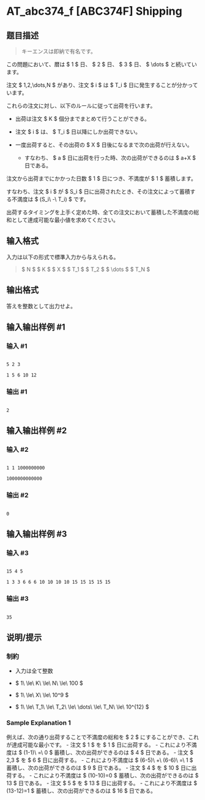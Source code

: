# AT_abc374_f [ABC374F] Shipping

## 题目描述

[problemUrl]: https://atcoder.jp/contests/abc374/tasks/abc374_f

> キーエンスは即納で有名です。

この問題において、暦は $ 1 $ 日、 $ 2 $ 日、 $ 3 $ 日、 $ \dots $ と続いています。

注文 $ 1,2,\dots,N $ があり、注文 $ i $ は $ T_i $ 日に発生することが分かっています。  
 これらの注文に対し、以下のルールに従って出荷を行います。

- 出荷は注文 $ K $ 個分までまとめて行うことができる。
- 注文 $ i $ は、 $ T_i $ 日以降にしか出荷できない。
- 一度出荷すると、その出荷の $ X $ 日後になるまで次の出荷が行えない。
  - すなわち、 $ a $ 日に出荷を行った時、次の出荷ができるのは $ a+X $ 日である。
 
注文から出荷までにかかった日数 $ 1 $ 日につき、不満度が $ 1 $ 蓄積します。  
 すなわち、注文 $ i $ が $ S_i $ 日に出荷されたとき、その注文によって蓄積する不満度は $ (S_i\ -\ T_i) $ です。

出荷するタイミングを上手く定めた時、全ての注文において蓄積した不満度の総和として達成可能な最小値を求めてください。

## 输入格式

入力は以下の形式で標準入力から与えられる。

> $ N $ $ K $ $ X $ $ T_1 $ $ T_2 $ $ \dots $ $ T_N $

## 输出格式

答えを整数として出力せよ。

## 输入输出样例 #1

### 输入 #1

```
5 2 3
1 5 6 10 12
```

### 输出 #1

```
2
```

## 输入输出样例 #2

### 输入 #2

```
1 1 1000000000
1000000000000
```

### 输出 #2

```
0
```

## 输入输出样例 #3

### 输入 #3

```
15 4 5
1 3 3 6 6 6 10 10 10 10 15 15 15 15 15
```

### 输出 #3

```
35
```

## 说明/提示

### 制約

- 入力は全て整数
- $ 1\ \le\ K\ \le\ N\ \le\ 100 $
- $ 1\ \le\ X\ \le\ 10^9 $
- $ 1\ \le\ T_1\ \le\ T_2\ \le\ \dots\ \le\ T_N\ \le\ 10^{12} $
 
### Sample Explanation 1

例えば、次の通り出荷することで不満度の総和を $ 2 $ にすることができ、これが達成可能な最小です。 - 注文 $ 1 $ を $ 1 $ 日に出荷する。 - これにより不満度は $ (1-1)\ =\ 0 $ 蓄積し、次の出荷ができるのは $ 4 $ 日である。 - 注文 $ 2,3 $ を $ 6 $ 日に出荷する。 - これにより不満度は $ (6-5)\ +\ (6-6)\ =\ 1 $ 蓄積し、次の出荷ができるのは $ 9 $ 日である。 - 注文 $ 4 $ を $ 10 $ 日に出荷する。 - これにより不満度は $ (10-10)=0 $ 蓄積し、次の出荷ができるのは $ 13 $ 日である。 - 注文 $ 5 $ を $ 13 $ 日に出荷する。 - これにより不満度は $ (13-12)=1 $ 蓄積し、次の出荷ができるのは $ 16 $ 日である。